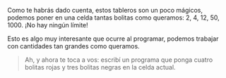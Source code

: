 Como te habrás dado cuenta, estos tableros son un poco mágicos, podemos poner en una celda tantas bolitas como queramos: 2, 4, 12, 50, 1000. ¡No hay ningún límite!

Esto es algo muy interesante que ocurre al programar, podemos trabajar con cantidades tan grandes como queramos.

> Ah, y ahora te toca a vos: escribí un programa que ponga cuatro bolitas rojas y tres bolitas negras en la celda actual.

